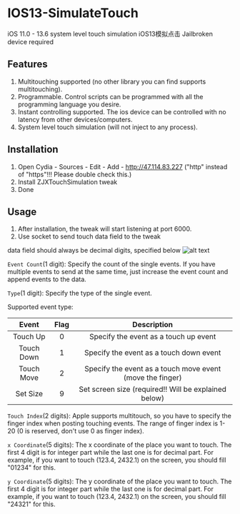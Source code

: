 # IOS13-SimulateTouch
iOS 11.0 - 13.6 system level touch simulation iOS13模拟点击
Jailbroken device required

## Features
1. Multitouching supported (no other library you can find supports multitouching).
2. Programmable. Control scripts can be programmed with all the programming language you desire.
3. Instant controlling supported. The ios device can be controlled with no latency from other devices/computers.
4. System level touch simulation (will not inject to any process).

## Installation
1. Open Cydia - Sources - Edit - Add - http://47.114.83.227 ("http" instead of "https"!!! Please double check this.)
2. Install ZJXTouchSimulation tweak
3. Done

## Usage
1. After installation, the tweak will start listening at port 6000.
2. Use socket to send touch data field to the tweak

data field should always be decimal digits, specified below
![alt text](https://raw.githubusercontent.com/xuan32546/IOS13-SimulateTouch/master/img/event-data-digit.png)

`Event Count`(1 digit): Specify the count of the single events. If you have multiple events to send at the same time, just increase the event count and append events to the data.

`Type`(1 digit): Specify the type of the single event. 

Supported event type:


 | Event   | Flag | Description  |
|:--------:|:-------------:|:------------:|
| Touch Up      | 0      | Specify the event as a touch up event |
| Touch Down    | 1      | Specify the event as a touch down event |
| Touch Move    | 2      | Specify the event as a touch move event (move the finger) |
| Set Size      | 9      | Set screen size (required!! Will be explained below) |

`Touch Index`(2 digits): Apple supports multitouch, so you have to specify the finger index when posting touching events. The range of finger index is 1-20 (0 is reserved, don't use 0 as finger index). 

`x Coordinate`(5 digits): The x coordinate of the place you want to touch. The first 4 digit is for integer part while the last one is for decimal part. For example, if you want to touch (123.4, 2432.1) on the screen, you should fill "01234" for this.

`y Coordinate`(5 digits): The y coordinate of the place you want to touch. The first 4 digit is for integer part while the last one is for decimal part. For example, if you want to touch (123.4, 2432.1) on the screen, you should fill "24321" for this.

